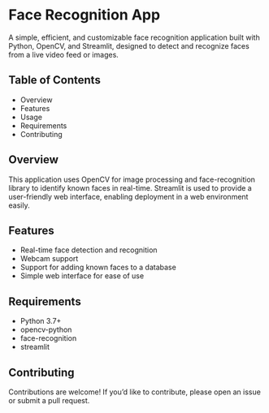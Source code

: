 # Face Recognition App
A simple, efficient, and customizable face recognition application built with Python, OpenCV, and Streamlit, designed to detect and recognize faces from a live video feed or images.

## Table of Contents
* Overview
* Features
* Usage
* Requirements
* Contributing

## Overview
This application uses OpenCV for image processing and face-recognition library to identify known faces in real-time. Streamlit is used to provide a user-friendly web interface, enabling deployment in a web environment easily.

## Features
* Real-time face detection and recognition
* Webcam support
* Support for adding known faces to a database
* Simple web interface for ease of use

## Requirements
* Python 3.7+
* opencv-python
* face-recognition
* streamlit

## Contributing
Contributions are welcome! If you’d like to contribute, please open an issue or submit a pull request.

